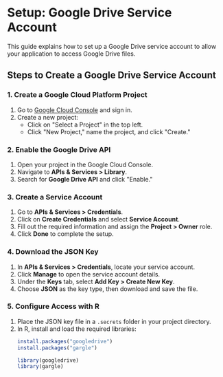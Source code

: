# Setup: Google Drive Service Account

This guide explains how to set up a Google Drive service account to allow your application to access Google Drive files.

## Steps to Create a Google Drive Service Account

### 1. Create a Google Cloud Platform Project
1. Go to [Google Cloud Console](https://console.cloud.google.com/) and sign in.
2. Create a new project:
   - Click on "Select a Project" in the top left.
   - Click "New Project," name the project, and click "Create."

### 2. Enable the Google Drive API
1. Open your project in the Google Cloud Console.
2. Navigate to **APIs & Services > Library**.
3. Search for **Google Drive API** and click "Enable."

### 3. Create a Service Account
1. Go to **APIs & Services > Credentials**.
2. Click on **Create Credentials** and select **Service Account**.
3. Fill out the required information and assign the **Project > Owner** role.
4. Click **Done** to complete the setup.

### 4. Download the JSON Key
1. In **APIs & Services > Credentials**, locate your service account.
2. Click **Manage** to open the service account details.
3. Under the **Keys** tab, select **Add Key > Create New Key**.
4. Choose **JSON** as the key type, then download and save the file.

### 5. Configure Access with R

1. Place the JSON key file in a `.secrets` folder in your project directory.
2. In R, install and load the required libraries:
   ```r
   install.packages("googledrive")
   install.packages("gargle")

   library(googledrive)
   library(gargle)
